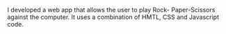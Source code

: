 I developed a web app that allows the user to play Rock- Paper-Scissors against the computer. It uses a combination of HMTL, CSS and Javascript code.

